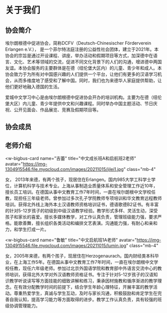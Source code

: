 # 关于我们

## 协会简介

埃尔朗根德中促进协会，简称DCFV（Deutsch-Chinesischer Förderverein Erlangen e.V.）， 是一个菲尔特法庭注册的公益性社会团体，建立于2021年。本协会的宗旨是通过开设课程、讲座，举办活动和假期项目等方式，加深德中在语言、文化、艺术等领域的交流，促进不同文化背景下的人们的沟通，增进德中两国友谊。本协会服务的主要群体是在德（纽伦堡大区内）的儿童、青少年和成人。本协会致力于为所有对中国感兴趣的人们提供一个平台，让他们有更多的汉语学习机会，从而多维度地了感受和了解中国。同时，我们也为来德华人家庭提供帮助，让他们更好地融入德国的生活。

爱城中文学习中心是由埃尔朗根德中促进协会开办的培训机构。主要为在德（纽伦堡大区）内儿童、青少年提供中文和兴趣课程。同时举办中国主题活动、节日庆祝、公开见面会、作品展览、竞赛及假期项目等。

## 协会成员

<section class="v-imgresponse-2 mb-4">
  <w-business-card
    name="吉蕾"
    title="协会会长"
    avatar="https://img-1304915546.file.myqcloud.com/images/20211015/jilei.jpg"
  ></w-business-card>
  <w-business-card
    name="郭毅"
    title="协会副会长"
    avatar="https://img-1304915546.file.myqcloud.com/images/20211015/guoyi.jpg"
  ></w-business-card>
  <w-business-card
    name="林爱玉"
    title="对外联络及成人活动负责人"
    avatar="https://img-1304915546.file.myqcloud.com/images/20211015/linaiyu.jpg"
  ></w-business-card>
  <w-business-card
    style="visibility: hidden;"
  ></w-business-card>
</section>

## 老师介绍

<w-bigbus-card
  name="吉蕾"
  title="中文成长班A和启航班2老师"
  avatar="https://img-1304915546.file.myqcloud.com/images/20211015/jilei1.jpg"
  class="mb-4"
>
  <div>
    <p>女， 2013年来德，有两个孩子，现居住在Erlangen。国内985大学工科学士学位，计算机科学与技术专业。上海从事制造业质量体系和安全管理工作近10年，擅长员工培训。在德国从事中文教育工作7年时间，一直在埃尔朗根中文学校任教，现担任三年级老师。曾参加过多次孔子学院教师专项培训和华文教育远程教师培训。获得北外线上海外本土汉语教师资格培训证书，德语歌德B2证书。有丰富的针对5-12岁孩子的初级到中级汉语教学经验。教学形式多样、灵活生动，深受孩子和家长的喜爱。擅长多媒体教学，对工作认真负责，管理班级能力强，要求严格。能歌善舞，擅长组织各类活动和编排文艺表演。沟通能力强，有耐心和亲和力，和学生打成一片。</p>
  </div>
</w-bigbus-card>

<w-bigbus-card
  name="鲁敏"
  title="中文启航班1A老师"
  avatar="https://img-1304915546.file.myqcloud.com/images/20211015/lumin.jpg"
  class="mb-4"
>
  <div>
    <p>女，2005年来德，有两个孩子，现居住在Herzogenaurach。国内财经类本科毕业，在上海工作5年。在德国从事中文教育工作7年时间，一直在埃尔朗根中文学校任教，现任六年级老师。参加过北京外国语学院和教育部中外语言交流中心的教师培训，获得北外大学对外汉语教师资格证书。专注于针对5-12岁孩子的汉语知识教学听说读写等方面技能的细致讲解和练习，秉承因材施教和循序渐进的教学理念。在有效分配教学时间的前提下，结合学生年龄心理特征，开展丰富的教学活动。尊重热爱学生，真诚与学生互动，及时与家长沟通，积极鼓励和肯定学生在完善自我认知，提高学习能力等方面取得的进步。教学工作认真负责，具有较强的班级协调管理能力。</p>
  </div>
</w-bigbus-card>
